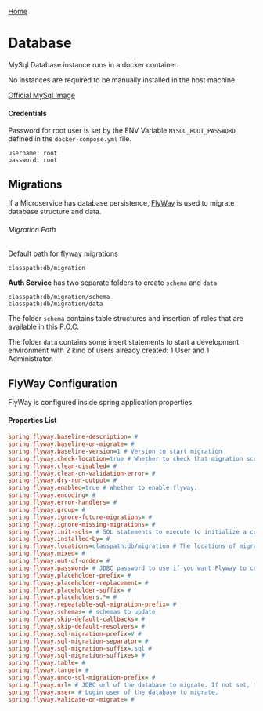 [Home](../../README.md)

# Database

MySql Database instance runs in a docker container.

No instances are required to be manually installed in the host machine.

[Official MySql Image](https://hub.docker.com/_/mysql/)

#### Credentials

Password for root user is set by the ENV Variable `MYSQL_ROOT_PASSWORD` defined in the `docker-compose.yml` file.

```
username: root
password: root
```

## Migrations

If a Microservice has database persistence, [FlyWay](https://flywaydb.org/) is used to migrate database structure and data.

###### Migration Path

Default path for flyway migrations

```
classpath:db/migration
```

**Auth Service** has two separate folders to create `schema` and `data`

```
classpath:db/migration/schema
classpath:db/migration/data
```

The folder `schema` contains table structures and insertion of roles that are available in this P.O.C.

The folder `data` contains some insert statements to start a development environment with 2 kind of users already created: 1 User and 1 Administrator.

## FlyWay Configuration

FlyWay is configured inside spring application properties.

#### Properties List

```ini
spring.flyway.baseline-description= #
spring.flyway.baseline-on-migrate= #
spring.flyway.baseline-version=1 # Version to start migration
spring.flyway.check-location=true # Whether to check that migration scripts location exists.
spring.flyway.clean-disabled= #
spring.flyway.clean-on-validation-error= #
spring.flyway.dry-run-output= #
spring.flyway.enabled=true # Whether to enable flyway.
spring.flyway.encoding= #
spring.flyway.error-handlers= #
spring.flyway.group= #
spring.flyway.ignore-future-migrations= #
spring.flyway.ignore-missing-migrations= #
spring.flyway.init-sqls= # SQL statements to execute to initialize a connection immediately after obtaining it.
spring.flyway.installed-by= #
spring.flyway.locations=classpath:db/migration # The locations of migrations scripts.
spring.flyway.mixed= #
spring.flyway.out-of-order= #
spring.flyway.password= # JDBC password to use if you want Flyway to create its own DataSource.
spring.flyway.placeholder-prefix= #
spring.flyway.placeholder-replacement= #
spring.flyway.placeholder-suffix= #
spring.flyway.placeholders.*= #
spring.flyway.repeatable-sql-migration-prefix= #
spring.flyway.schemas= # schemas to update
spring.flyway.skip-default-callbacks= #
spring.flyway.skip-default-resolvers= #
spring.flyway.sql-migration-prefix=V #
spring.flyway.sql-migration-separator= #
spring.flyway.sql-migration-suffix=.sql #
spring.flyway.sql-migration-suffixes= #
spring.flyway.table= #
spring.flyway.target= #
spring.flyway.undo-sql-migration-prefix= #
spring.flyway.url= # JDBC url of the database to migrate. If not set, the primary configured data source is used.
spring.flyway.user= # Login user of the database to migrate.
spring.flyway.validate-on-migrate= #
```